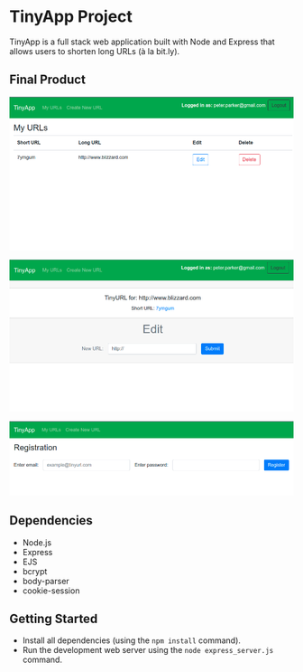 # TinyApp Project

TinyApp is a full stack web application built with Node and Express that allows users to shorten long URLs (à la bit.ly).

## Final Product

!["The main URL page"](https://github.com/Kagin007/tinyapp/blob/master/docs/tinyAppUrls.png?raw=true)

!["Can edit URLs"](https://github.com/Kagin007/tinyapp/blob/master/docs/tinyAppEdit.png?raw=true)

!["Requires users to register](https://github.com/Kagin007/tinyapp/blob/master/docs/tinyAppRegister.png?raw=true)


## Dependencies

- Node.js
- Express
- EJS
- bcrypt
- body-parser
- cookie-session

## Getting Started

- Install all dependencies (using the `npm install` command).
- Run the development web server using the `node express_server.js` command.